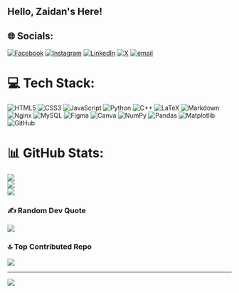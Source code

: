 ## Hello, [](https://user-images.githubusercontent.com/18350557/176309783-0785949b-9127-417c-8b55-ab5a4333674e.gif) Zaidan's Here!

## 🌐 Socials:

[![Facebook](https://img.shields.io/badge/Facebook-%231877F2.svg?logo=Facebook&logoColor=white)](https://facebook.com/zaidanharith_) [![Instagram](https://img.shields.io/badge/Instagram-%23E4405F.svg?logo=Instagram&logoColor=white)](https://instagram.com/zaidanharith_) [![LinkedIn](https://img.shields.io/badge/LinkedIn-%230077B5.svg?logo=linkedin&logoColor=white)](https://linkedin.com/in/zaidanharith) [![X](https://img.shields.io/badge/X-black.svg?logo=X&logoColor=white)](https://x.com/zaidanharith) [![email](https://img.shields.io/badge/Email-D14836?logo=gmail&logoColor=white)](mailto:myharithzaidan@gmail.com)

# 💻 Tech Stack:

![HTML5](https://img.shields.io/badge/html5-%23E34F26.svg?style=for-the-badge&logo=html5&logoColor=white) ![CSS3](https://img.shields.io/badge/css3-%231572B6.svg?style=for-the-badge&logo=css3&logoColor=white) ![JavaScript](https://img.shields.io/badge/javascript-%23323330.svg?style=for-the-badge&logo=javascript&logoColor=%23F7DF1E) ![Python](https://img.shields.io/badge/python-3670A0?style=for-the-badge&logo=python&logoColor=ffdd54) ![C++](https://img.shields.io/badge/c++-%2300599C.svg?style=for-the-badge&logo=c%2B%2B&logoColor=white) ![LaTeX](https://img.shields.io/badge/latex-%23008080.svg?style=for-the-badge&logo=latex&logoColor=white) ![Markdown](https://img.shields.io/badge/markdown-%23000000.svg?style=for-the-badge&logo=markdown&logoColor=white) ![Nginx](https://img.shields.io/badge/nginx-%23009639.svg?style=for-the-badge&logo=nginx&logoColor=white) ![MySQL](https://img.shields.io/badge/mysql-4479A1.svg?style=for-the-badge&logo=mysql&logoColor=white) ![Figma](https://img.shields.io/badge/figma-%23F24E1E.svg?style=for-the-badge&logo=figma&logoColor=white) ![Canva](https://img.shields.io/badge/Canva-%2300C4CC.svg?style=for-the-badge&logo=Canva&logoColor=white) ![NumPy](https://img.shields.io/badge/numpy-%23013243.svg?style=for-the-badge&logo=numpy&logoColor=white) ![Pandas](https://img.shields.io/badge/pandas-%23150458.svg?style=for-the-badge&logo=pandas&logoColor=white) ![Matplotlib](https://img.shields.io/badge/Matplotlib-%23ffffff.svg?style=for-the-badge&logo=Matplotlib&logoColor=black) ![GitHub](https://img.shields.io/badge/github-%23121011.svg?style=for-the-badge&logo=github&logoColor=white)

# 📊 GitHub Stats:

![](https://github-readme-stats-lake-tau-65.vercel.app/api?username=zaidanharith&theme=nightowl&hide_border=false&include_all_commits=true&count_private=false)<br/>
![](https://nirzak-streak-stats.vercel.app/?user=zaidanharith&theme=nightowl&hide_border=false)<br/>
![](https://github-readme-stats.vercel.app/api/top-langs/?username=zaidanharith&theme=nightowl&hide_border=false&include_all_commits=true&count_private=false&layout=compact)

### ✍️ Random Dev Quote

![](https://quotes-github-readme.vercel.app/api?type=horizontal&theme=nightowl)

### 🔝 Top Contributed Repo

![](https://github-contributor-stats.vercel.app/api?username=zaidanharith&limit=5&theme=nightowl&combine_all_yearly_contributions=true)

---

[![](https://visitcount.itsvg.in/api?id=zaidanharith&icon=0&color=0)](https://visitcount.itsvg.in)
